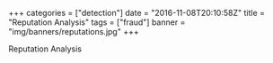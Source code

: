 +++
categories = ["detection"]
date = "2016-11-08T20:10:58Z"
title = "Reputation Analysis"
tags = ["fraud"]
banner = "img/banners/reputations.jpg"
+++

Reputation Analysis